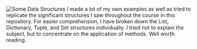 ![Some Data Structures](https://github.com/Bilgehanyaylali/Some_data_structuress/assets/151865735/e0e68bbf-a25d-4edc-bf9c-19e4b8de5601)
I made a lot of my own examples as well as tried to replicate the significant structures I saw throughout the course in this repository.
For easier comprehension, I have broken down the List, Dictionary, Tuple, and Set structures individually.
I tried not to explain the subject, but to concentrate on the application of methods.
Well worth reading.
